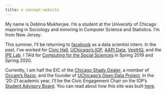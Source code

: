 ```yaml
---
title: a concept:website
---
```


My name is Deblina Mukherjee. I’m a student at the University of Chicago majoring in Sociology and minoring in Computer Science and Statistics. I’m from New Jersey.

This summer, I’ll be returning to [facebook](https://www.facebook.com/) as a data scientist intern. In the past, I’ve worked for [Civic Hall](https://civichall.org/), [UChicago’s IOP](http://politics.uchicago.edu/), [AAPI Data](https://aapidata.com/), [VestHQ](https://www.vesthq.com/), and the [IPE Lab](https://home.uchicago.edu/~gulotty/IPElab.html). I TA’d for [Computing for the Social Sciences](https://cfss.uchicago.edu/) in Spring 2019 and Spring 2020.

Currently, I am half the EIC of the [Chicago Shady Dealer](https://chicagoshadydealer.com/), a member of [Occam’s Razor](http://occam.uchicago.edu/), and the founder of [UChicago’s Open Data Project](https://www.uchicagotechteam.com/open-data-project). In the ‘20-21 academic year, I’ll be the Civic Engagement Chair on the IOP’s [Student Advisory Board](http://politics.uchicago.edu/pages/student-leaders). You can read about how this site was built [here](/colophon/). 
